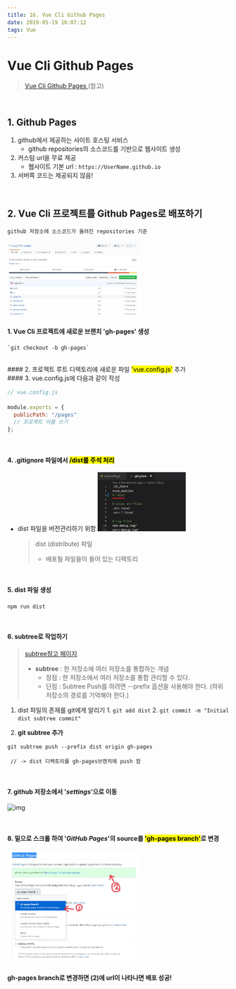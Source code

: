 ```yaml
---
title: 16. Vue Cli Github Pages
date: 2019-05-19 16:07:12
tags: Vue
---
```


# Vue Cli Github Pages

> [Vue Cli Github Pages ](https://medium.com/@Roli_Dori/deploy-vue-cli-3-project-to-github-pages-ebeda0705fbd)(참고)

<br>

## 1. Github Pages

1. github에서 제공하는 사이트 호스팅 서비스
   - github repositories의 소스코드를 기반으로 웹사이트 생성
2. 커스텀 url을 무료 제공
   - 웹사이트 기본 url : `https://UserName.github.io`
3. 서버쪽 코드는 제공되지 않음!

<br>

## 2. Vue Cli 프로젝트를 Github Pages로 배포하기

`github 저장소에 소스코드가 올려진 repositories 기준`

<img src="../../images/vueclipages.jpg" width="300">

<br>

#### 1. Vue Cli 프로젝트에 새로운 브랜치 'gh-pages' 생성

    `git checkout -b gh-pages`

<br>
#### 2. 프로젝트 루트 디렉토리에 새로운 파일 <mark>'vue.config.js'</mark> 추가
<br>
#### 3. vue.config.js에 다음과 같이 작성

```js
// vue.config.js

module.exports = {
  publicPath: "/pages"
  // 프로젝트 이름 쓰기
};
```

<br>

#### 4. .gitignore 파일에서 <mark>/dist</makr>를 주석 처리

- dist 파일을 버전관리하기 위함
  <img src="../../images/pagesdist.jpg" width="200">
  > dist (distribute) 파일
  >
  > - 배포될 파일들이 들어 있는 디렉토리

<br>

#### 5. dist 파일 생성

`npm run dist`

<br>

#### 6. subtree로 작업하기

> [subtree참고 페이지](https://select995.netlify.com/git/git-subtree)
>
> - **subtree** : 한 저장소에 여러 저장소를 통합하는 개념
>   - 장점 : 한 저장소에서 여러 저장소를 통합 관리할 수 있다.
>   - 단점 : Subtree Push를 하려면 --prefix 옵션을 사용해야 한다. (하위 저장소의 경로를 기억해야 한다.)

1. dist 파일의 존재를 git에게 알리기 1. `git add dist` 2. `git commit -m "Initial dist subtree commit"`
   <br>

2. **git subtree 추가**

```text
git subtree push --prefix dist origin gh-pages

 // -> dist 디렉토리를 gh-pages브랜치에 push 함
```

<br>

#### 7. github 저장소에서 '_settings_'으로 이동

![img](https://cdn-images-1.medium.com/max/1200/1*OtBpNJyBls1kEjQIDDXhqA.png)

<br>

#### 8. 밑으로 스크롤 하여 '_GitHub Pages_'의 source를 <mark>'gh-pages branch'</mark>로 변경

<img src="../../images/distsucc.jpg" width="300">

#### gh-pages branch로 변경하면 (2)에 url이 나타나면 배포 성공!

